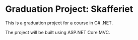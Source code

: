 # Graduation Project: Skafferiet

This is a graduation project for a course in C# .NET.

The project will be built using ASP.NET Core MVC.

